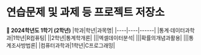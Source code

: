 # 연습문제 및 과제 등 프로젝트 저장소

**📝 2024학년도 1학기 (2학년)**
|학과|학년|과목명|
|----|----|------|
|통계·데이터과학과|1학년|R컴퓨팅|
||2학년|통계학개론|
|||엑셀데이터분석|
|||확률의개념과활용|
|||통계조사방법론|
|컴퓨터과학과|1학년|C프로그래밍|
